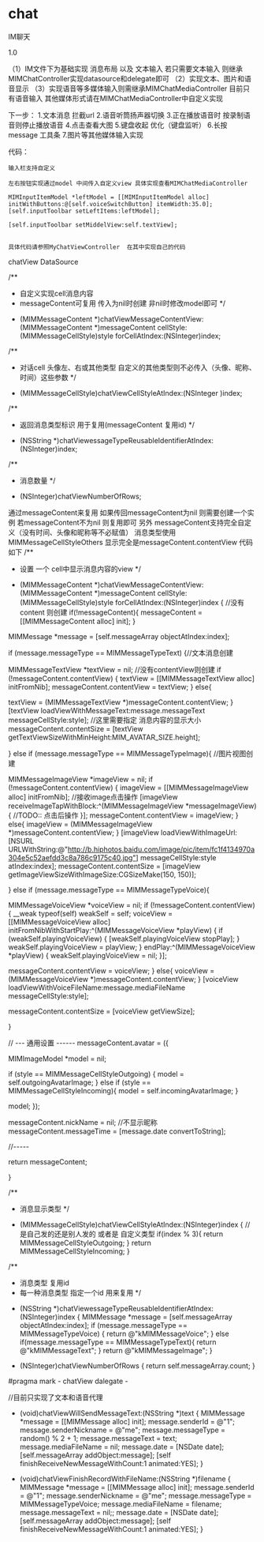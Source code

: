 # chat
IM聊天

1.0

（1）IM文件下为基础实现
    消息布局 以及 文本输入
    若只需要文本输入 则继承MIMChatController实现datasource和delegate即可
（2）实现文本、图片和语音显示
（3）实现语音等多媒体输入则需继承MIMChatMediaController
    目前只有语音输入  其他媒体形式请在MIMChatMediaController中自定义实现
 
    
下一步：
1.文本消息  拦截url
2.语音听筒扬声器切换
3.正在播放语音时  按录制语音则停止播放语音
4.点击查看大图
5.键盘收起 优化（键盘监听）
6.长按message 工具条
7.图片等其他媒体输入实现




代码：
    
    
    输入栏支持自定义

    左右按钮实现通过model 中间传入自定义view 具体实现查看MIMChatMediaController

    MIMInputItemModel *leftModel = [[MIMInputItemModel alloc] initWithButtons:@[self.voiceSwitchButton] itemWidth:35.0];
    [self.inputToolbar setLeftItems:leftModel];
    
    [self.inputToolbar setMiddelView:self.textView];

    
    具体代码请参照MyChatViewController  在其中实现自己的代码
    
chatView DataSource  

/**
*  自定义实现cell消息内容
*  messageContent可复用  传入为nil时创建  非nil时修改model即可
*/
- (MIMMessageContent *)chatViewMessageContentView:(MIMMessageContent *)messageContent cellStyle:(MIMMessageCellStyle)style forCellAtIndex:(NSInteger)index;

/**
*  对话cell 头像左、右或其他类型 自定义的其他类型则不必传入（头像、昵称、时间）这些参数
*/
- (MIMMessageCellStyle)chatViewCellStyleAtIndex:(NSInteger )index;

/**
*  返回消息类型标识 用于复用(messageContent 复用id)
*/
- (NSString *)chatViewessageTypeReusableIdentifierAtIndex:(NSInteger)index;

/**
*  消息数量
*/
- (NSInteger)chatViewNumberOfRows;


通过messageContent来复用
如果传回messageContent为nil 则需要创建一个实例
若messageContent不为nil 则复用即可
另外 messageContent支持完全自定义（没有时间、头像和昵称等不必赋值） 消息类型使用MIMMessageCellStyleOthers  显示完全是messageContent.contentView
代码如下
/**
*  设置 一个 cell中显示消息内容的view
*/
- (MIMMessageContent *)chatViewMessageContentView:(MIMMessageContent *)messageContent cellStyle:(MIMMessageCellStyle)style forCellAtIndex:(NSInteger)index
{
//没有content 则创建
if(!messageContent){
messageContent = [[MIMMessageContent alloc] init];
}

MIMMessage *message = [self.messageArray objectAtIndex:index];

if (message.messageType == MIMMessageTypeText) {//文本消息创建

MIMMessageTextView *textView = nil;
//没有contentView则创建
if (!messageContent.contentView) {
textView = [[MIMMessageTextView alloc] initFromNib];
messageContent.contentView = textView;
}
else{

textView = (MIMMessageTextView *)messageContent.contentView;
}
[textView loadViewWithMessageText:message.messageText messageCellStyle:style];
//这里需要指定 消息内容的显示大小
messageContent.contentSize = [textView getTextViewSizeWithMinHeight:MIM_AVATAR_SIZE.height];

}
else if (message.messageType == MIMMessageTypeImage){ //图片视图创建

MIMMessageImageView *imageView = nil;
if (!messageContent.contentView) {
imageView = [[MIMMessageImageView alloc] initFromNib];
//接收image点击操作
[imageView receiveImageTapWithBlock:^(MIMMessageImageView *messageImageView) {
//TODO:: 点击后操作
}];
messageContent.contentView = imageView;
}
else{
imageView = (MIMMessageImageView *)messageContent.contentView;
}
[imageView loadViewWithImageUrl:[NSURL URLWithString:@"http://b.hiphotos.baidu.com/image/pic/item/fc1f4134970a304e5c52aefdd3c8a786c9175c40.jpg"] messageCellStyle:style atIndex:index];
messageContent.contentSize = [imageView getImageViewSizeWithImageSize:CGSizeMake(150, 150)];

}
else if (message.messageType == MIMMessageTypeVoice){

MIMMessageVoiceView *voiceView = nil;
if (!messageContent.contentView) {
__weak typeof(self) weakSelf = self;
voiceView = [[MIMMessageVoiceView alloc] initFromNibWithStartPlay:^(MIMMessageVoiceView *playView) {
if (weakSelf.playingVoiceView) {
[weakSelf.playingVoiceView stopPlay];
}
weakSelf.playingVoiceView = playView;
} endPlay:^(MIMMessageVoiceView *playView) {
weakSelf.playingVoiceView = nil;
}];

messageContent.contentView = voiceView;
}
else{
voiceView = (MIMMessageVoiceView *)messageContent.contentView;
}
[voiceView loadViewWithVoiceFileName:message.mediaFileName messageCellStyle:style];

messageContent.contentSize = [voiceView getViewSize];

}

// --- 通用设置 ------
messageContent.avatar = ({

MIMImageModel *model = nil;

if (style == MIMMessageCellStyleOutgoing) {
model = self.outgoingAvatarImage;
}
else if (style == MIMMessageCellStyleIncoming){
model = self.incomingAvatarImage;
}

model;
});

messageContent.nickName = nil; //不显示昵称
messageContent.messageTime = [message.date convertToString];

//-----

return messageContent;

}


/**
*  消息显示类型
*/
- (MIMMessageCellStyle)chatViewCellStyleAtIndex:(NSInteger)index
{
//是自己发的还是别人发的  或者是 自定义类型
if(index % 3){
return MIMMessageCellStyleOutgoing;
}
return MIMMessageCellStyleIncoming;
}

/**
*  消息类型 复用id
*  每一种消息类型 指定一个id 用来复用
*/
- (NSString *)chatViewessageTypeReusableIdentifierAtIndex:(NSInteger)index
{
MIMMessage *message = [self.messageArray objectAtIndex:index];
if (message.messageType == MIMMessageTypeVoice) {
return @"kMIMMessageVoice";
}
else if(message.messageType == MIMMessageTypeText){
return @"kMIMMessageText";
}
return @"kMIMMessageImage";
}


- (NSInteger)chatViewNumberOfRows
{
return self.messageArray.count;
}



#pragma mark - chatView dalegate -

//目前只实现了文本和语音代理

- (void)chatViewWillSendMessageText:(NSString *)text
{
MIMMessage *message = [[MIMMessage alloc] init];
message.senderId = @"1";
message.senderNickname = @"me";
message.messageType = random() % 2 + 1;
message.messageText = text;
message.mediaFileName = nil;
message.date = [NSDate date];
[self.messageArray addObject:message];
[self finishReceiveNewMessageWithCount:1 animated:YES];
}


- (void)chatViewFinishRecordWithFileName:(NSString *)filename
{
MIMMessage *message = [[MIMMessage alloc] init];
message.senderId = @"1";
message.senderNickname = @"me";
message.messageType = MIMMessageTypeVoice;
message.mediaFileName = filename;
message.messageText = nil;;
message.date = [NSDate date];
[self.messageArray addObject:message];
[self finishReceiveNewMessageWithCount:1 animated:YES];
}
